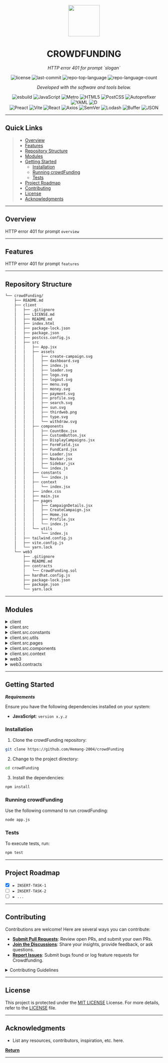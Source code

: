 <p align="center">
  <img src="https://cdn-icons-png.flaticon.com/512/6295/6295417.png" width="100" />
</p>
<p align="center">
    <h1 align="center">CROWDFUNDING</h1>
</p>
<p align="center">
    <em>HTTP error 401 for prompt `slogan`</em>
</p>
<p align="center">
	<img src="https://img.shields.io/github/license/Hemang-2004/crowdFunding?style=flat&color=0080ff" alt="license">
	<img src="https://img.shields.io/github/last-commit/Hemang-2004/crowdFunding?style=flat&logo=git&logoColor=white&color=0080ff" alt="last-commit">
	<img src="https://img.shields.io/github/languages/top/Hemang-2004/crowdFunding?style=flat&color=0080ff" alt="repo-top-language">
	<img src="https://img.shields.io/github/languages/count/Hemang-2004/crowdFunding?style=flat&color=0080ff" alt="repo-language-count">
<p>
<p align="center">
		<em>Developed with the software and tools below.</em>
</p>
<p align="center">
	<img src="https://img.shields.io/badge/esbuild-FFCF00.svg?style=flat&logo=esbuild&logoColor=black" alt="esbuild">
	<img src="https://img.shields.io/badge/JavaScript-F7DF1E.svg?style=flat&logo=JavaScript&logoColor=black" alt="JavaScript">
	<img src="https://img.shields.io/badge/Metro-EF4242.svg?style=flat&logo=Metro&logoColor=white" alt="Metro">
	<img src="https://img.shields.io/badge/HTML5-E34F26.svg?style=flat&logo=HTML5&logoColor=white" alt="HTML5">
	<img src="https://img.shields.io/badge/PostCSS-DD3A0A.svg?style=flat&logo=PostCSS&logoColor=white" alt="PostCSS">
	<img src="https://img.shields.io/badge/Autoprefixer-DD3735.svg?style=flat&logo=Autoprefixer&logoColor=white" alt="Autoprefixer">
	<img src="https://img.shields.io/badge/YAML-CB171E.svg?style=flat&logo=YAML&logoColor=white" alt="YAML">
	<img src="https://img.shields.io/badge/D-B03931.svg?style=flat&logo=D&logoColor=white" alt="D">
	<br>
	<img src="https://img.shields.io/badge/Preact-673AB8.svg?style=flat&logo=Preact&logoColor=white" alt="Preact">
	<img src="https://img.shields.io/badge/Vite-646CFF.svg?style=flat&logo=Vite&logoColor=white" alt="Vite">
	<img src="https://img.shields.io/badge/React-61DAFB.svg?style=flat&logo=React&logoColor=black" alt="React">
	<img src="https://img.shields.io/badge/Axios-5A29E4.svg?style=flat&logo=Axios&logoColor=white" alt="Axios">
	<img src="https://img.shields.io/badge/SemVer-3F4551.svg?style=flat&logo=SemVer&logoColor=white" alt="SemVer">
	<img src="https://img.shields.io/badge/Lodash-3492FF.svg?style=flat&logo=Lodash&logoColor=white" alt="Lodash">
	<img src="https://img.shields.io/badge/Buffer-231F20.svg?style=flat&logo=Buffer&logoColor=white" alt="Buffer">
	<img src="https://img.shields.io/badge/JSON-000000.svg?style=flat&logo=JSON&logoColor=white" alt="JSON">
</p>
<hr>

##  Quick Links

> - [ Overview](#-overview)
> - [ Features](#-features)
> - [ Repository Structure](#-repository-structure)
> - [ Modules](#-modules)
> - [ Getting Started](#-getting-started)
>   - [ Installation](#-installation)
>   - [ Running crowdFunding](#-running-crowdFunding)
>   - [ Tests](#-tests)
> - [ Project Roadmap](#-project-roadmap)
> - [ Contributing](#-contributing)
> - [ License](#-license)
> - [ Acknowledgments](#-acknowledgments)

---

##  Overview

HTTP error 401 for prompt `overview`

---

##  Features

HTTP error 401 for prompt `features`

---

##  Repository Structure

```sh
└── crowdFunding/
    ├── README.md
    ├── client
    │   ├── .gitignore
    │   ├── LICENSE.md
    │   ├── README.md
    │   ├── index.html
    │   ├── package-lock.json
    │   ├── package.json
    │   ├── postcss.config.js
    │   ├── src
    │   │   ├── App.jsx
    │   │   ├── assets
    │   │   │   ├── create-campaign.svg
    │   │   │   ├── dashboard.svg
    │   │   │   ├── index.js
    │   │   │   ├── loader.svg
    │   │   │   ├── logo.svg
    │   │   │   ├── logout.svg
    │   │   │   ├── menu.svg
    │   │   │   ├── money.svg
    │   │   │   ├── payment.svg
    │   │   │   ├── profile.svg
    │   │   │   ├── search.svg
    │   │   │   ├── sun.svg
    │   │   │   ├── thirdweb.png
    │   │   │   ├── type.svg
    │   │   │   └── withdraw.svg
    │   │   ├── components
    │   │   │   ├── CountBox.jsx
    │   │   │   ├── CustomButton.jsx
    │   │   │   ├── DisplayCampaigns.jsx
    │   │   │   ├── FormField.jsx
    │   │   │   ├── FundCard.jsx
    │   │   │   ├── Loader.jsx
    │   │   │   ├── Navbar.jsx
    │   │   │   ├── Sidebar.jsx
    │   │   │   └── index.js
    │   │   ├── constants
    │   │   │   └── index.js
    │   │   ├── context
    │   │   │   └── index.jsx
    │   │   ├── index.css
    │   │   ├── main.jsx
    │   │   ├── pages
    │   │   │   ├── CampaignDetails.jsx
    │   │   │   ├── CreateCampaign.jsx
    │   │   │   ├── Home.jsx
    │   │   │   ├── Profile.jsx
    │   │   │   └── index.js
    │   │   └── utils
    │   │       └── index.js
    │   ├── tailwind.config.js
    │   ├── vite.config.js
    │   └── yarn.lock
    └── web3
        ├── .gitignore
        ├── README.md
        ├── contracts
        │   └── CrowdFunding.sol
        ├── hardhat.config.js
        ├── package-lock.json
        ├── package.json
        └── yarn.lock
```

---

##  Modules

<details closed><summary>client</summary>

| File                                                                                                    | Summary                                               |
| ---                                                                                                     | ---                                                   |
| [index.html](https://github.com/Hemang-2004/crowdFunding/blob/master/client/index.html)                 | HTTP error 401 for prompt `client/index.html`         |
| [postcss.config.js](https://github.com/Hemang-2004/crowdFunding/blob/master/client/postcss.config.js)   | HTTP error 401 for prompt `client/postcss.config.js`  |
| [vite.config.js](https://github.com/Hemang-2004/crowdFunding/blob/master/client/vite.config.js)         | HTTP error 401 for prompt `client/vite.config.js`     |
| [package.json](https://github.com/Hemang-2004/crowdFunding/blob/master/client/package.json)             | HTTP error 401 for prompt `client/package.json`       |
| [tailwind.config.js](https://github.com/Hemang-2004/crowdFunding/blob/master/client/tailwind.config.js) | HTTP error 401 for prompt `client/tailwind.config.js` |
| [package-lock.json](https://github.com/Hemang-2004/crowdFunding/blob/master/client/package-lock.json)   | HTTP error 401 for prompt `client/package-lock.json`  |
| [yarn.lock](https://github.com/Hemang-2004/crowdFunding/blob/master/client/yarn.lock)                   | HTTP error 401 for prompt `client/yarn.lock`          |

</details>

<details closed><summary>client.src</summary>

| File                                                                                      | Summary                                          |
| ---                                                                                       | ---                                              |
| [App.jsx](https://github.com/Hemang-2004/crowdFunding/blob/master/client/src/App.jsx)     | HTTP error 401 for prompt `client/src/App.jsx`   |
| [index.css](https://github.com/Hemang-2004/crowdFunding/blob/master/client/src/index.css) | HTTP error 401 for prompt `client/src/index.css` |
| [main.jsx](https://github.com/Hemang-2004/crowdFunding/blob/master/client/src/main.jsx)   | HTTP error 401 for prompt `client/src/main.jsx`  |

</details>

<details closed><summary>client.src.constants</summary>

| File                                                                                              | Summary                                                   |
| ---                                                                                               | ---                                                       |
| [index.js](https://github.com/Hemang-2004/crowdFunding/blob/master/client/src/constants/index.js) | HTTP error 401 for prompt `client/src/constants/index.js` |

</details>

<details closed><summary>client.src.utils</summary>

| File                                                                                          | Summary                                               |
| ---                                                                                           | ---                                                   |
| [index.js](https://github.com/Hemang-2004/crowdFunding/blob/master/client/src/utils/index.js) | HTTP error 401 for prompt `client/src/utils/index.js` |

</details>

<details closed><summary>client.src.pages</summary>

| File                                                                                                                | Summary                                                          |
| ---                                                                                                                 | ---                                                              |
| [CampaignDetails.jsx](https://github.com/Hemang-2004/crowdFunding/blob/master/client/src/pages/CampaignDetails.jsx) | HTTP error 401 for prompt `client/src/pages/CampaignDetails.jsx` |
| [CreateCampaign.jsx](https://github.com/Hemang-2004/crowdFunding/blob/master/client/src/pages/CreateCampaign.jsx)   | HTTP error 401 for prompt `client/src/pages/CreateCampaign.jsx`  |
| [Home.jsx](https://github.com/Hemang-2004/crowdFunding/blob/master/client/src/pages/Home.jsx)                       | HTTP error 401 for prompt `client/src/pages/Home.jsx`            |
| [Profile.jsx](https://github.com/Hemang-2004/crowdFunding/blob/master/client/src/pages/Profile.jsx)                 | HTTP error 401 for prompt `client/src/pages/Profile.jsx`         |
| [index.js](https://github.com/Hemang-2004/crowdFunding/blob/master/client/src/pages/index.js)                       | HTTP error 401 for prompt `client/src/pages/index.js`            |

</details>

<details closed><summary>client.src.components</summary>

| File                                                                                                                       | Summary                                                                |
| ---                                                                                                                        | ---                                                                    |
| [CustomButton.jsx](https://github.com/Hemang-2004/crowdFunding/blob/master/client/src/components/CustomButton.jsx)         | HTTP error 401 for prompt `client/src/components/CustomButton.jsx`     |
| [DisplayCampaigns.jsx](https://github.com/Hemang-2004/crowdFunding/blob/master/client/src/components/DisplayCampaigns.jsx) | HTTP error 401 for prompt `client/src/components/DisplayCampaigns.jsx` |
| [Loader.jsx](https://github.com/Hemang-2004/crowdFunding/blob/master/client/src/components/Loader.jsx)                     | HTTP error 401 for prompt `client/src/components/Loader.jsx`           |
| [FormField.jsx](https://github.com/Hemang-2004/crowdFunding/blob/master/client/src/components/FormField.jsx)               | HTTP error 401 for prompt `client/src/components/FormField.jsx`        |
| [Sidebar.jsx](https://github.com/Hemang-2004/crowdFunding/blob/master/client/src/components/Sidebar.jsx)                   | HTTP error 401 for prompt `client/src/components/Sidebar.jsx`          |
| [index.js](https://github.com/Hemang-2004/crowdFunding/blob/master/client/src/components/index.js)                         | HTTP error 401 for prompt `client/src/components/index.js`             |
| [CountBox.jsx](https://github.com/Hemang-2004/crowdFunding/blob/master/client/src/components/CountBox.jsx)                 | HTTP error 401 for prompt `client/src/components/CountBox.jsx`         |
| [FundCard.jsx](https://github.com/Hemang-2004/crowdFunding/blob/master/client/src/components/FundCard.jsx)                 | HTTP error 401 for prompt `client/src/components/FundCard.jsx`         |
| [Navbar.jsx](https://github.com/Hemang-2004/crowdFunding/blob/master/client/src/components/Navbar.jsx)                     | HTTP error 401 for prompt `client/src/components/Navbar.jsx`           |

</details>

<details closed><summary>client.src.context</summary>

| File                                                                                              | Summary                                                  |
| ---                                                                                               | ---                                                      |
| [index.jsx](https://github.com/Hemang-2004/crowdFunding/blob/master/client/src/context/index.jsx) | HTTP error 401 for prompt `client/src/context/index.jsx` |

</details>

<details closed><summary>web3</summary>

| File                                                                                                | Summary                                            |
| ---                                                                                                 | ---                                                |
| [package.json](https://github.com/Hemang-2004/crowdFunding/blob/master/web3/package.json)           | HTTP error 401 for prompt `web3/package.json`      |
| [hardhat.config.js](https://github.com/Hemang-2004/crowdFunding/blob/master/web3/hardhat.config.js) | HTTP error 401 for prompt `web3/hardhat.config.js` |
| [package-lock.json](https://github.com/Hemang-2004/crowdFunding/blob/master/web3/package-lock.json) | HTTP error 401 for prompt `web3/package-lock.json` |
| [yarn.lock](https://github.com/Hemang-2004/crowdFunding/blob/master/web3/yarn.lock)                 | HTTP error 401 for prompt `web3/yarn.lock`         |

</details>

<details closed><summary>web3.contracts</summary>

| File                                                                                                        | Summary                                                     |
| ---                                                                                                         | ---                                                         |
| [CrowdFunding.sol](https://github.com/Hemang-2004/crowdFunding/blob/master/web3/contracts/CrowdFunding.sol) | HTTP error 401 for prompt `web3/contracts/CrowdFunding.sol` |

</details>

---

##  Getting Started

***Requirements***

Ensure you have the following dependencies installed on your system:

* **JavaScript**: `version x.y.z`

###  Installation

1. Clone the crowdFunding repository:

```sh
git clone https://github.com/Hemang-2004/crowdFunding
```

2. Change to the project directory:

```sh
cd crowdFunding
```

3. Install the dependencies:

```sh
npm install
```

###  Running crowdFunding

Use the following command to run crowdFunding:

```sh
node app.js
```

###  Tests

To execute tests, run:

```sh
npm test
```

---

##  Project Roadmap

- [X] `► INSERT-TASK-1`
- [ ] `► INSERT-TASK-2`
- [ ] `► ...`

---

##  Contributing

Contributions are welcome! Here are several ways you can contribute:

- **[Submit Pull Requests](https://github.com/Hemang-2004/crowdFunding/blob/main/CONTRIBUTING.md)**: Review open PRs, and submit your own PRs.
- **[Join the Discussions](https://github.com/Hemang-2004/crowdFunding/discussions)**: Share your insights, provide feedback, or ask questions.
- **[Report Issues](https://github.com/Hemang-2004/crowdFunding/issues)**: Submit bugs found or log feature requests for Crowdfunding.

<details closed>
    <summary>Contributing Guidelines</summary>

1. **Fork the Repository**: Start by forking the project repository to your GitHub account.
2. **Clone Locally**: Clone the forked repository to your local machine using a Git client.
   ```sh
   git clone https://github.com/Hemang-2004/crowdFunding
   ```
3. **Create a New Branch**: Always work on a new branch, giving it a descriptive name.
   ```sh
   git checkout -b new-feature-x
   ```
4. **Make Your Changes**: Develop and test your changes locally.
5. **Commit Your Changes**: Commit with a clear message describing your updates.
   ```sh
   git commit -m 'Implemented new feature x.'
   ```
6. **Push to GitHub**: Push the changes to your forked repository.
   ```sh
   git push origin new-feature-x
   ```
7. **Submit a Pull Request**: Create a PR against the original project repository. Clearly describe the changes and their motivations.

Once your PR is reviewed and approved, it will be merged into the main branch.

</details>

---

##  License

This project is protected under the [MIT LICENSE](https://choosealicense.com/licenses) License. For more details, refer to the [LICENSE](https://choosealicense.com/licenses/) file.

---

##  Acknowledgments

- List any resources, contributors, inspiration, etc. here.

[**Return**](#-quick-links)

---
